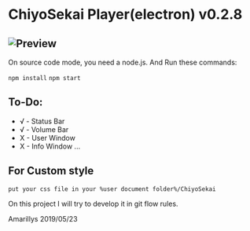 # ChiyoSekai Player(electron) v0.2.8

![Preview](<https://misuzu.moe/store/chiyo.png>)
---

On source code mode, you need a node.js. And Run these commands:

`npm install`
`npm start`

## To-Do:

+ √ - Status Bar
+ √ - Volume Bar
+ X - User Window
+ X - Info Window
...

## For Custom style
    put your css file in your %user document folder%/ChiyoSekai

On this project I will try to develop it in git flow rules.

Amarillys 2019/05/23